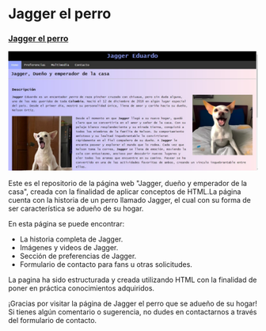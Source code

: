 <h1>Jagger el perro</h1>
<h3><a href="http://127.0.0.1:5500/index.html">Jagger el perro</a></h3>
<img src="assets/img/Captura de pantalla 2024-01-05 173400.jpg" alt="">

<p>Este es el repositorio de la página web "Jagger, dueño y emperador de la casa", creada con la finalidad de aplicar conceptos de HTML.La página cuenta 
  con la historia de un perro llamado Jagger, el cual con su forma de ser característica se adueño de su hogar. </p>

En esta página se puede encontrar:
<ul>
  <li>La historia completa de Jagger.</li>
  <li>Imágenes y videos de Jagger.</li>
  <li>Sección de preferencias de Jagger.</li>
  <li>Formulario de contacto para fans u otras solicitudes.</li>
</ul>

La pagina ha sido estructurada y creada utilizando HTML con la finalidad de poner en práctica conocimientos adquiridos.

¡Gracias por visitar la página de Jagger el perro que se adueño de su hogar! Si tienes algún comentario o sugerencia, no dudes en contactarnos a través del formulario de contacto.
